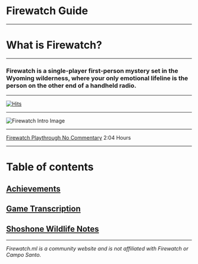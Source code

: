 # Firewatch Guide

---
 
# What is Firewatch?

---
 
### Firewatch is a single-player first-person mystery set in the Wyoming wilderness, where your only emotional lifeline is the person on the other end of a handheld radio.

---
 
[![Hits](https://hits.seeyoufarm.com/api/count/incr/badge.svg?url=https%3A%2F%2Fgithub.com%2FSophiaAtkinson%2FFirewatch-Guide&count_bg=%23FF6B00&title_bg=%23000000&icon=mediafire.svg&icon_color=%23E7E7E7&title=Page+Views+&edge_flat=false)](https://hits.seeyoufarm.com)

---
 
![Firewatch Intro Image](https://firewatch.ml/cdn/Firewatch%20Intro%20Image.jpg)

---
 
[Firewatch Playthrough No Commentary](https://www.youtube.com/watch?v=NGDuoCAu0Rg&t=4552s) 2:04 Hours

---
 
# Table of contents

## [Achievements](https://firewatch.ml/achievements/)

## [Game Transcription](https://firewatch.ml/transcription/)

## [Shoshone Wildlife Notes](https://firewatch.ml/shoshonewildlifenotes/)

---

*Firewatch.ml is a community website and is not affiliated with Firewatch or Campo Santo.*
